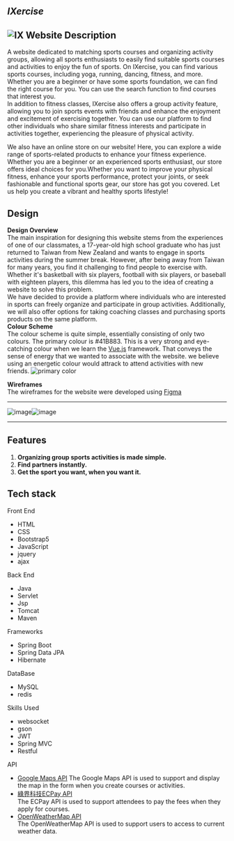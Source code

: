 ## _IXercise_ 
![IX](https://github.com/sumin0608/THA101G1/assets/80056521/531784ea-7221-464f-9bee-091dc5cc3aff)
**Website Description**
---
A website dedicated to matching sports courses and organizing activity groups, allowing all sports enthusiasts to easily find suitable sports courses and activities to enjoy the fun of sports. On IXercise, you can find various sports courses, including yoga, running, dancing, fitness, and more. Whether you are a beginner or have some sports foundation, we can find the right course for you. You can use the search function to find courses that interest you.     
In addition to fitness classes, IXercise also offers a group activity feature, allowing you to join sports events with friends and enhance the enjoyment and excitement of exercising together. You can use our platform to find other individuals who share similar fitness interests and participate in activities together, experiencing the pleasure of physical activity.    
         
We also have an online store on our website! Here, you can explore a wide range of sports-related products to enhance your fitness experience. Whether you are a beginner or an experienced sports enthusiast, our store offers ideal choices for you.Whether you want to improve your physical fitness, enhance your sports performance, protect your joints, or seek fashionable and functional sports gear, our store has got you covered. Let us help you create a vibrant and healthy sports lifestyle!   


Design   
---
**Design Overview**  
The main inspiration for designing this website stems from the experiences of one of our classmates, a 17-year-old high school graduate who has just returned to Taiwan from New Zealand and wants to engage in sports activities during the summer break. However, after being away from Taiwan for many years, you find it challenging to find people to exercise with. Whether it's basketball with six players, football with six players, or baseball with eighteen players, this dilemma has led you to the idea of creating a website to solve this problem.    
We have decided to provide a platform where individuals who are interested in sports can freely organize and participate in group activities. Additionally, we will also offer options for taking coaching classes and purchasing sports products on the same platform.     
**Colour Scheme**     
The colour scheme is quite simple, essentially consisting of only two colours. The primary colour is #41B883. This is a very strong and eye-catching colour when we learn the [Vue.js](https://vuejs.org/) framework. That conveys the sense of energy that we wanted to associate with the website. we believe using an energetic colour would attrack to attend activities with new friends. 
![primary color](https://github.com/sumin0608/THA101G1/assets/80056521/32479dc4-3b67-4d63-b490-e3d240497b5f)   

**Wireframes**    
The wireframes for the website were developed using [Figma](https://www.figma.com/files/recent?fuid=1222425242959965241)         
***
![image](https://github.com/sumin0608/THA101G1/assets/80056521/23f63220-c5f1-47c6-963f-3e4010047528)![image](https://github.com/sumin0608/THA101G1/assets/80056521/b5ea6821-9d1e-4876-b649-904dfd45e7b4)
***
Features
---
1. **Organizing group sports activities is made simple.**
2. **Find partners instantly.**
3. **Get the sport you want, when you want it.**

Tech stack
---
Front End   
- HTML
- CSS
- Bootstrap5
- JavaScript
- jquery
- ajax   

Back End
- Java
- Servlet
- Jsp
- Tomcat
- Maven   

Frameworks
- Spring Boot
- Spring Data JPA
- Hibernate

DataBase
- MySQL
- redis   

Skills Used
- websocket
- gson
- JWT
- Spring MVC
- Restful

API   
- [Google Maps API](https://developers.google.com/maps/documentation/javascript/overview?hl=zh-tw)
The Google Maps API is used to support and display the map in the form when you create courses or activities.
- [綠界科技ECPay API](https://developers.ecpay.com.tw/)   
The ECPay API is used to support attendees to pay the fees when they apply for courses.
- [OpenWeatherMap API](https://openweathermap.org/api)   
The OpenWeatherMap API is used to support users to access to current weather data.


